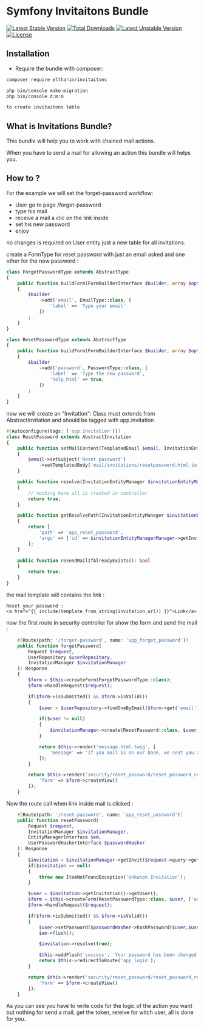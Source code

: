 Symfony Invitaitons Bundle
==========================

[![Latest Stable Version](http://poser.pugx.org/eltharin/invitations/v)](https://packagist.org/packages/eltharin/invitations) 
[![Total Downloads](http://poser.pugx.org/eltharin/invitations/downloads)](https://packagist.org/packages/eltharin/invitations) 
[![Latest Unstable Version](http://poser.pugx.org/eltharin/invitations/v/unstable)](https://packagist.org/packages/eltharin/invitations) 
[![License](http://poser.pugx.org/eltharin/invitations/license)](https://packagist.org/packages/eltharin/invitations)

Installation
------------

* Require the bundle with composer:

``` bash
composer require eltharin/invitaitons

php bin/console make:migration
php bin/console d:m:m 

to create invitaitons table
```



What is Invitations Bundle?
---------------------------
This bundle will help you to work with chained mail actions.

When you have to send a mail for allowing an action this bundle will helps you.



How to ? 
-----------

For the example we will set the forget-password workflow: 

- User go to page /forget-password
- type his mail
- receive a mail a clic on the link inside
- set his new password
- enjoy


no changes is required on User entity just a new table for all invitations.

create a FormType for reset password with just an email asked and one other for the new password : 

```php
class ForgetPasswordType extends AbstractType
{
    public function buildForm(FormBuilderInterface $builder, array $options): void
    {
        $builder
            ->add('email', EmailType::class, [
				'label' => 'Type your email'
            ])
        ;
    }
}

class ResetPasswordType extends AbstractType
{
	public function buildForm(FormBuilderInterface $builder, array $options): void
	{
		$builder
			->add('password', PasswordType::class, [
				'label' => 'Type the new password',
				'help_html' => true,
			])
		;
	}
}

```

now we will create an "Invitation":
Class must extends from AbstractInvitation and should be tagged with app.invitation

```php
#[Autoconfigure(tags: ['app.invitation'])]
class ResetPassword extends AbstractInvitation
{
	public function setMailContent(TemplatedEmail $email, InvitationEntityManager $invitationEntityManagerManager): void
	{
		$email->setSubject('Reset password')
			->setTemplatedBody('mail/invitations/resetpassword.html.twig');
	}

	public function resolve(InvitationEntityManager $invitationEntityManagerManager): bool
	{
	    // nothing here all is treated in controller
		return true;
	}

	public function getResolvePath(InvitationEntityManager $invitationEntityManagerManager) : array
	{
		return [
			'path' => 'app_reset_password',
			'args' => ['id' => $invitationEntityManagerManager->getInvitation()->getId(), 'token' => $invitationEntityManagerManager->getInvitation()->getToken()],
		];
	}

	public function resendMailIfAlreadyExists(): bool
	{
		return true;
	}
}
```

the mail template will contains the link : 

```twig
Reset your password : 
<a href="{{ include(template_from_string(invitation_url)) }}">Link</a>
```

now the first route in security controller for show the form and send the mail : 

```php
	#[Route(path: '/forget-password', name: 'app_forget_password')]
	public function forgetPassword(
		Request $request,
		UserRepository $userRepository,
		InvitationManager $invitationManager
	): Response
	{
		$form = $this->createForm(ForgetPasswordType::class);
		$form->handleRequest($request);

		if($form->isSubmitted() && $form->isValid())
		{
			$user = $userRepository->findOneByEmail($form->get('email')->getData());

			if($user != null)
			{
				$invitationManager->create(ResetPassword::class, $user, $form->get('email')->getData(),0);
			}

			return $this->render('message.html.twig', [
				'message' => 'If you mail is on our base, we sent you a message for reset your password',
			]);
		}

		return $this->render('security/reset_password/reset_password_request.html.twig', [
			'form' => $form->createView()
		]);
	}

```

Now the route call when link inside mail is clicked : 

```php
	#[Route(path: '/reset-password', name: 'app_reset_password')]
	public function resetPassword(
		Request $request,
		InvitationManager $invitationManager,
		EntityManagerInterface $em,
		UserPasswordHasherInterface $passwordHasher
	): Response
	{
		$invitation = $invitationManager->getInvit($request->query->get('id'), ['type' => [ResetPassword::class], 'token' => $request->query->get('token')]);
		if($invitation == null)
		{
			throw new ItemNotFoundException('Unkwnon Invitation');
		}

		$user = $invitation->getInvitation()->getUser();
		$form = $this->createForm(ResetPasswordType::class, $user, ['action' => $invitation->getResolvePath(true)]);
		$form->handleRequest($request);

		if($form->isSubmitted() && $form->isValid())
		{
			$user->setPassword($passwordHasher->hashPassword($user,$user->getPassword()));
			$em->flush();

			$invitation->resolve(true);

			$this->addFlash('success', 'Your password has been changed.');
			return $this->redirectToRoute('app_login');
		}

		return $this->render('security/reset_password/reset_password_request.html.twig', [
			'form' => $form->createView()
		]);
	}
```

As you can see you have to write code for the logic of the action you want but nothing for send a mail, get the token, reteive for witch user, all is done for you.